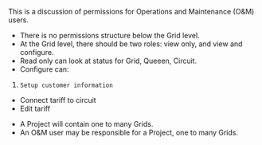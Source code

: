 This is a discussion of permissions for Operations and Maintenance (O&M) users.

* There is no permissions structure below the Grid level.
* At the Grid level, there should be two roles: view only, and view and configure.
* Read only can look at status for Grid, Queeen, Circuit.
* Configure can:

1.     Setup customer information
- Connect tariff to circuit
- Edit tariff

* A Project will contain one to many Grids.
* An O&M user may be responsible for a Project, one to many Grids.

